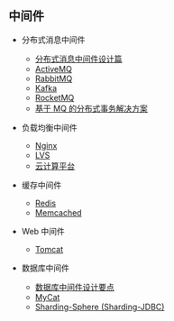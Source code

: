 ## 中间件

-   分布式消息中间件

    -   [分布式消息中间件设计篇](mq/README.md)
    -   [ActiveMQ](mq/activemq/README.md)
    -   [RabbitMQ](mq/rabbitmq/README.md)
    -   [Kafka](mq/kafka/README.md)
    -   [RocketMQ](mq/rocketmq/README.md)
    -   [基于 MQ 的分布式事务解决方案](mq/基于MQ的分布式事务解决方案.md)

-   负载均衡中间件

    -   [Nginx](负载均衡/nginx/README.md)
    -   [LVS](负载均衡/lvs/README.md)
    -   [云计算平台](负载均衡/cdn/README.md)

-   缓存中间件

    -   [Redis](cache/redis/README.md)
    -   [Memcached](cache/memcached/README.md)

-   Web 中间件

    -   [Tomcat](web/tomcat/README.md)

-   数据库中间件
    -   [数据库中间件设计要点](db/设计要点.md)
    -   [MyCat](db/mycat/README.md)
    -   [Sharding-Sphere (Sharding-JDBC)](db/shardingjdbc/README.md)
